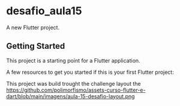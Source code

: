 # desafio_aula15

A new Flutter project.

## Getting Started

This project is a starting point for a Flutter application.

A few resources to get you started if this is your first Flutter project:

 This project was build trought the challenge layout the https://github.com/polimorfismo/assets-curso-flutter-e-dart/blob/main/imagens/aula-15-desafio-layout.png